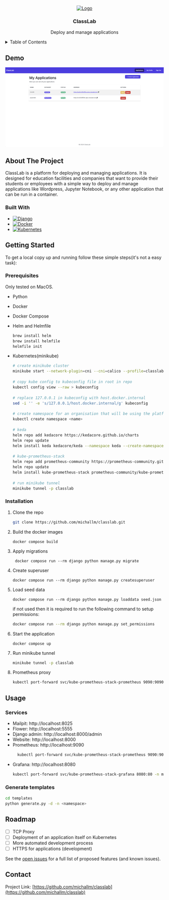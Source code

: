 <br />
<div align="center">
  <a href="https://github.com/michallm/classlab">
    <img src="classlab/static/images/favicons/favicon.ico" alt="Logo" width="80" height="80">
  </a>

<h3 align="center">ClassLab</h3>

  <p align="center">
    Deploy and manage applications
    <!-- <br />
    <br />
    <a href="https://github.com/michallm/classlab">View Demo</a>
    ·
    <a href="https://github.com/michallm/classlab/issues/new?labels=bug&template=bug-report---.md">Report Bug</a>
    ·
    <a href="https://github.com/michallm/classlab/issues/new?labels=enhancement&template=feature-request---.md">Request Feature</a>
  </p> -->
</div>

<!-- TABLE OF CONTENTS -->
<details>
  <summary>Table of Contents</summary>
  <ol>
    <li>
      <a href="#about-the-project">About The Project</a>
      <ul>
        <li><a href="#built-with">Built With</a></li>
      </ul>
    </li>
    <li>
      <a href="#getting-started">Getting Started</a>
      <ul>
        <li><a href="#prerequisites">Prerequisites</a></li>
        <li><a href="#installation">Installation</a></li>
      </ul>
    </li>
    <li><a href="#usage">Usage</a></li>
    <li><a href="#roadmap">Roadmap</a></li>
    <!-- <li><a href="#license">License</a></li> -->
    <!-- <li><a href="#contact">Contact</a></li> -->
  </ol>
</details>

<!-- DEMO -->

## Demo

[![ClassLab demo](https://github.com/michallm/classlab/blob/ce43ada73d981e4b6063cc5a706c43a5bceb33f7/images/preview.png)](https://www.youtube.com/watch?v=UlLlNjXtSz4)

<!-- ABOUT THE PROJECT -->

## About The Project

ClassLab is a platform for deploying and managing applications. It is designed for education facilities and companies that want to provide their students or employees with a simple way to deploy and manage applications like Wordpress, Jupyter Notebook, or any other application that can be run in a container.

### Built With

- [![Django][Django.com]][Django-url]
- [![Docker][Docker.com]][Docker-url]
- [![Kubernetes][Kubernetes.com]][Kubernetes-url]

<!-- GETTING STARTED -->

## Getting Started

To get a local copy up and running follow these simple steps(it's not a easy task):

### Prerequisites

Only tested on MacOS.

- Python
- Docker
- Docker Compose
- Helm and Helmfile

  ```sh
  brew install helm
  brew install helmfile
  helmfile init
  ```

- Kubernetes(minikube)

  ```sh
  # create minikube cluster
  minikube start --network-plugin=cni --cni=calico --profile=classlab --driver=docker --embed-certs --apiserver-names host.docker.internal --addons=ingress-dns,ingress,metrics-server,gvisor --install-addons=true --container-runtime=containerd --docker-opt containerd=/var/run/containerd/containerd.sock

  # copy kube config to kubeconfig file in root in repo
  kubectl config view --raw > kubeconfig

  # replace 127.0.0.1 in kubeconfig with host.docker.internal
  sed -i '' -e 's/127.0.0.1/host.docker.internal/g' kubeconfig

  # create namespace for an organisation that will be using the platform
  kubectl create namespace <name>

  # keda
  helm repo add kedacore https://kedacore.github.io/charts
  helm repo update
  helm install keda kedacore/keda --namespace keda --create-namespace

  # kube-prometheus-stack
  helm repo add prometheus-community https://prometheus-community.github.io/helm-charts
  helm repo update
  helm install kube-prometheus-stack prometheus-community/kube-prometheus-stack --namespace monitoring --create-namespace -f ./infra/k8s-dev/kube-prometheus/values.yml

  # run minikube tunnel
  minikube tunnel -p classlab
  ```

### Installation

1. Clone the repo

   ```sh
   git clone https://github.com/michallm/classlab.git
   ```

2. Build the docker images

   ```
   docker compose build
   ```

3. Apply migrations

   ```
    docker compose run --rm django python manage.py migrate
   ```

4. Create superuser

   ```
   docker compose run --rm django python manage.py createsuperuser
   ```

5. Load seed data

   ```
   docker compose run --rm django python manage.py loaddata seed.json
   ```

   if not used then it is required to run the following command to setup permissions:

   ```sh
   docker compose run --rm django python manage.py set_permissions
   ```

6. Start the application

   ```
   docker compose up
   ```

7. Run minikube tunnel

   ```sh
   minikube tunnel -p classlab
   ```

8. Prometheus proxy

   ```sh
   kubectl port-forward svc/kube-prometheus-stack-prometheus 9090:9090 -n monitoring
   ```

<!-- USAGE -->

## Usage

### Services

- Mailpit: http://localhost:8025
- Flower: http://localhost:5555
- Django admin: http://localhost:8000/admin
- Website: http://localhost:8000
- Prometheus: http://localhost:9090
  ```sh
    kubectl port-forward svc/kube-prometheus-stack-prometheus 9090:9090 -n monitoring
  ```
- Grafana: http://localhost:8080
  ```sh
  kubectl port-forward svc/kube-prometheus-stack-grafana 8080:80 -n monitoring
  ```

### Generate templates

```sh
cd templates
python generate.py -d -n <namespace>
```

<!-- ROADMAP -->

## Roadmap

- [ ] TCP Proxy
- [ ] Deployment of an application itself on Kubernetes
- [ ] More automated development process
- [ ] HTTPS for applications (development)

See the [open issues](https://github.com/michallm/classlab/issues) for a full list of proposed features (and known issues).

## Contact

<!-- Your Name - [@twitter_handle](https://twitter.com/twitter_handle) - email@email_client.com -->

Project Link: [https://github.com/michallm/classlab](https://github.com/michallm/classlab)

<!-- <p align="right">(<a href="#readme-top">back to top</a>)</p> -->

[contributors-shield]: https://img.shields.io/github/contributors/michallm/classlab.svg?style=for-the-badge
[contributors-url]: https://github.com/michallm/classlab/graphs/contributors
[forks-shield]: https://img.shields.io/github/forks/michallm/classlab.svg?style=for-the-badge
[forks-url]: https://github.com/michallm/classlab/network/members
[stars-shield]: https://img.shields.io/github/stars/michallm/classlab.svg?style=for-the-badge
[stars-url]: https://github.com/michallm/classlab/stargazers
[issues-shield]: https://img.shields.io/github/issues/michallm/classlab.svg?style=for-the-badge
[issues-url]: https://github.com/michallm/classlab/issues
[license-shield]: https://img.shields.io/github/license/michallm/classlab.svg?style=for-the-badge
[license-url]: https://github.com/michallm/classlab/blob/master/LICENSE.txt
[product-screenshot]: images/preview.png
[Django.com]: https://img.shields.io/badge/django-092E20?style=for-the-badge&logo=django&logoColor=white
[Django-url]: https://www.djangoproject.com/
[Docker.com]: https://img.shields.io/badge/Docker-2496ED?style=for-the-badge&logo=docker&logoColor=white
[Docker-url]: https://www.docker.com/
[Kubernetes.com]: https://img.shields.io/badge/Kubernetes-326CE5?style=for-the-badge&logo=kubernetes&logoColor=white
[Kubernetes-url]: https://kubernetes.io/
